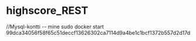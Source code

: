 # highscore_REST

//Mysql-kontti -- mine
sudo docker start 99dca34056f58f65c51deccf13626302ca7114d9a4be1c1bcf1372b557d2d17d
